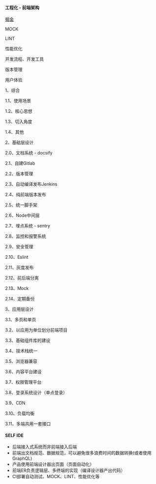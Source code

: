 #### 工程化 - 前端架构

[掘金](https://juejin.im/post/5cea1f705188250640005472)

MOCK

LINT

性能优化

开发流程、开发工具

版本管理

用户体验

1、综合

1.1、使用场景

1.2、核心思想

1.3、切入角度

1.4、其他

2、基础层设计

2.0、文档系统 - docsify

2.1、自建Gitlab

2.2、版本管理

2.3、自动编译发布Jenkins

2.4、纯前端版本发布

2.5、统一脚手架

2.6、Node中间层

2.7、埋点系统 - sentry

2.8、监控和报警系统

2.9、安全管理

2.10、Eslint

2.11、灰度发布

2.12、前后端分离

2.13、Mock

2.14、定期备份

3、应用层设计

3.1、多页和单页

3.2、以应用为单位划分前端项目

3.3、基础组件库的建设

3.4、技术栈统一

3.5、浏览器兼容

3.6、内容平台建设

3.7、权限管理平台

3.8、登录系统设计（单点登录）

3.9、CDN

3.10、负载均衡

3.11、多端共用一套接口

#### SELF IDE

- 后端接入式系统而非前端接入后端
- 前端出文档规范、数据规范，可以避免很多浪费时间的数据转换(或者使用GraphQL)
- 产品使用前端设计器出页面（页面自动化）
- 前端ER负责逻辑层、多终端的实现（编译设计器产出代码）
- CI部署自动测试、MOCK、LINT、性能优化等


